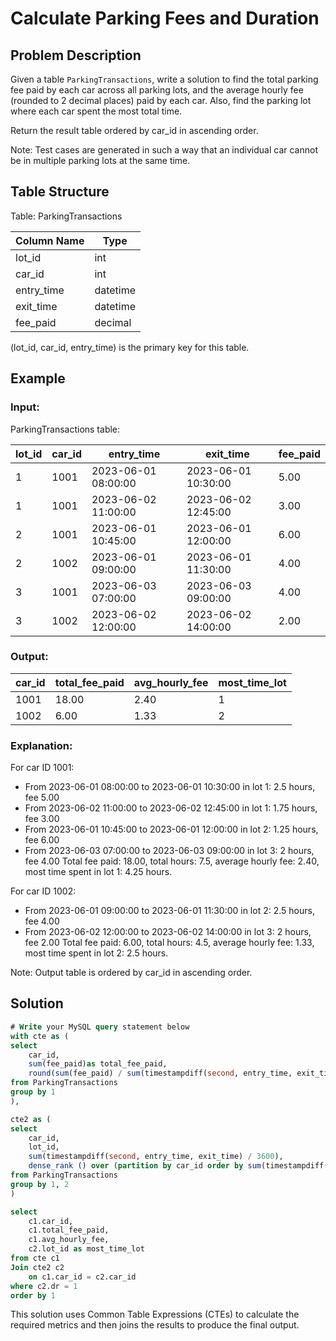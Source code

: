 # Calculate Parking Fees and Duration

## Problem Description

Given a table `ParkingTransactions`, write a solution to find the total parking fee paid by each car across all parking lots, and the average hourly fee (rounded to 2 decimal places) paid by each car. Also, find the parking lot where each car spent the most total time.

Return the result table ordered by car_id in ascending order.

Note: Test cases are generated in such a way that an individual car cannot be in multiple parking lots at the same time.

## Table Structure

Table: ParkingTransactions

| Column Name | Type     |
|-------------|----------|
| lot_id      | int      |
| car_id      | int      |
| entry_time  | datetime |
| exit_time   | datetime |
| fee_paid    | decimal  |

(lot_id, car_id, entry_time) is the primary key for this table.

## Example

### Input:

ParkingTransactions table:

| lot_id | car_id | entry_time          | exit_time           | fee_paid |
|--------|--------|---------------------|---------------------|----------|
| 1      | 1001   | 2023-06-01 08:00:00 | 2023-06-01 10:30:00 | 5.00     |
| 1      | 1001   | 2023-06-02 11:00:00 | 2023-06-02 12:45:00 | 3.00     |
| 2      | 1001   | 2023-06-01 10:45:00 | 2023-06-01 12:00:00 | 6.00     |
| 2      | 1002   | 2023-06-01 09:00:00 | 2023-06-01 11:30:00 | 4.00     |
| 3      | 1001   | 2023-06-03 07:00:00 | 2023-06-03 09:00:00 | 4.00     |
| 3      | 1002   | 2023-06-02 12:00:00 | 2023-06-02 14:00:00 | 2.00     |

### Output:

| car_id | total_fee_paid | avg_hourly_fee | most_time_lot |
|--------|----------------|----------------|---------------|
| 1001   | 18.00          | 2.40           | 1             |
| 1002   | 6.00           | 1.33           | 2             |

### Explanation:

For car ID 1001:
- From 2023-06-01 08:00:00 to 2023-06-01 10:30:00 in lot 1: 2.5 hours, fee 5.00
- From 2023-06-02 11:00:00 to 2023-06-02 12:45:00 in lot 1: 1.75 hours, fee 3.00
- From 2023-06-01 10:45:00 to 2023-06-01 12:00:00 in lot 2: 1.25 hours, fee 6.00
- From 2023-06-03 07:00:00 to 2023-06-03 09:00:00 in lot 3: 2 hours, fee 4.00
Total fee paid: 18.00, total hours: 7.5, average hourly fee: 2.40, most time spent in lot 1: 4.25 hours.

For car ID 1002:
- From 2023-06-01 09:00:00 to 2023-06-01 11:30:00 in lot 2: 2.5 hours, fee 4.00
- From 2023-06-02 12:00:00 to 2023-06-02 14:00:00 in lot 3: 2 hours, fee 2.00
Total fee paid: 6.00, total hours: 4.5, average hourly fee: 1.33, most time spent in lot 2: 2.5 hours.

Note: Output table is ordered by car_id in ascending order.

## Solution

```sql
# Write your MySQL query statement below
with cte as (
select
    car_id,
    sum(fee_paid)as total_fee_paid,
    round(sum(fee_paid) / sum(timestampdiff(second, entry_time, exit_time) / 3600), 2) as avg_hourly_fee
from ParkingTransactions
group by 1
),

cte2 as (
select
    car_id, 
    lot_id,
    sum(timestampdiff(second, entry_time, exit_time) / 3600),
    dense_rank () over (partition by car_id order by sum(timestampdiff(second, entry_time, exit_time) / 3600) desc) dr
from ParkingTransactions
group by 1, 2
)

select
    c1.car_id,
    c1.total_fee_paid,
    c1.avg_hourly_fee,
    c2.lot_id as most_time_lot
from cte c1
Join cte2 c2
    on c1.car_id = c2.car_id
where c2.dr = 1
order by 1
```

This solution uses Common Table Expressions (CTEs) to calculate the required metrics and then joins the results to produce the final output.
